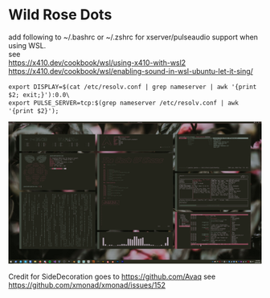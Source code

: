 # Wild Rose Dots

add following to ~/.bashrc or ~/.zshrc for xserver/pulseaudio support when using WSL.  
see\
https://x410.dev/cookbook/wsl/using-x410-with-wsl2
https://x410.dev/cookbook/wsl/enabling-sound-in-wsl-ubuntu-let-it-sing/

```
export DISPLAY=$(cat /etc/resolv.conf | grep nameserver | awk '{print $2; exit;}'):0.0\
export PULSE_SERVER=tcp:$(grep nameserver /etc/resolv.conf | awk '{print $2}');
```

![Wild Rose](https://github.com/PumkinNymph/dotfiles/blob/master/images/Wild%20Rose.png)

Credit for SideDecoration goes to https://github.com/Avaq see https://github.com/xmonad/xmonad/issues/152
